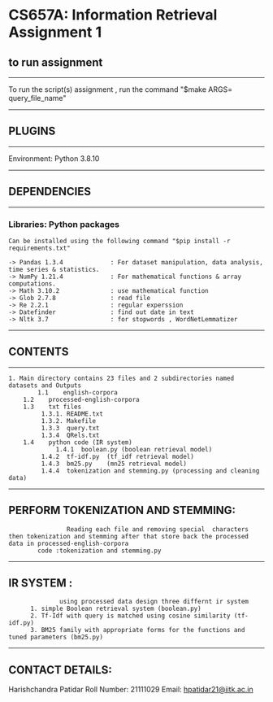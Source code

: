 #  CS657A: Information Retrieval Assignment 1


## to run assignment
------------------------

To run the script(s) assignment , run the command "$make ARGS= query_file_name"

----------
## PLUGINS
----------

Environment: Python 3.8.10  
   
---------------
## DEPENDENCIES
---------------

### Libraries: Python packages  
    Can be installed using the following command "$pip install -r requirements.txt"  

    -> Pandas 1.3.4             : For dataset manipulation, data analysis, time series & statistics.
    -> NumPy 1.21.4             : For mathematical functions & array computations.
    -> Math 3.10.2              : use mathematical function
    -> Glob 2.7.8               : read file 
    -> Re 2.2.1                 : regular experssion 
    -> Datefinder               : find out date in text
    -> Nltk 3.7                 : for stopwords , WordNetLemmatizer

-----------
## CONTENTS
-----------
   
	1. Main directory contains 23 files and 2 subdirectories named datasets and Outputs
	        1.1    english-corpora 
		1.2    processed-english-corpora
		1.3    txt files 
			 1.3.1. README.txt
			 1.3.2. Makefile
			 1.3.3  query.txt
			 1.3.4  QRels.txt
		1.4    python code (IR system)
		         1.4.1  boolean.py (boolean retrieval model)
			 1.4.2  tf-idf.py  (tf_idf retrieval model)
			 1.4.3  bm25.py    (mn25 retrieval model)
			 1.4.4  tokenization and stemming.py (processing and cleaning data)
	


---------------------------------
PERFORM TOKENIZATION AND STEMMING: 
---------------------------------
                    Reading each file and removing special  characters then tokenization and stemming after that store back the processed data in processed-english-corpora
		    code :tokenization and stemming.py

-----------
IR SYSTEM :
-----------
                  using processed data design three differnt ir system 
		  1. simple Boolean retrieval system (boolean.py)
		  2. Tf-Idf with query is matched using cosine similarity (tf-idf.py)
		  3. BM25 family with appropriate forms for the functions and tuned parameters (bm25.py)
		 
              
----------------
CONTACT DETAILS:
----------------

Harishchandra Patidar 
Roll Number: 21111029
Email: hpatidar21@iitk.ac.in
